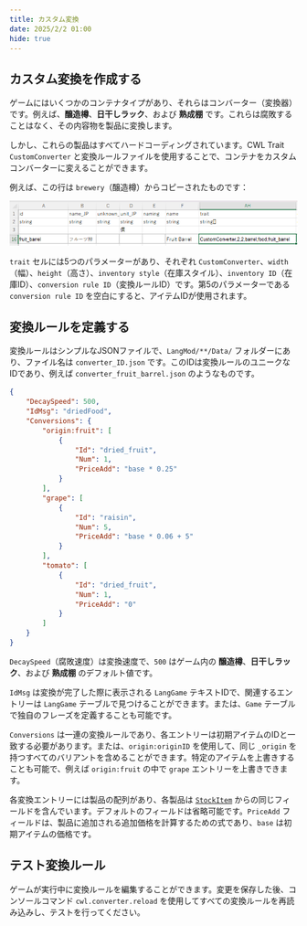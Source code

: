 ```yaml
---
title: カスタム変換
date: 2025/2/2 01:00
hide: true
---
```


## カスタム変換を作成する

ゲームにはいくつかのコンテナタイプがあり、それらはコンバーター（変換器）です。例えば、**醸造樽**、**日干しラック**、および **熟成棚** です。これらは腐敗することはなく、その内容物を製品に変換します。

しかし、これらの製品はすべてハードコーディングされています。CWL Trait `CustomConverter` と変換ルールファイルを使用することで、コンテナをカスタムコンバーターに変えることができます。

例えば、この行は `brewery`（醸造樽）からコピーされたものです：

![](../../assets/fruit_barrel.png)

`trait` セルには5つのパラメーターがあり、それぞれ `CustomConverter`、`width`（幅）、`height`（高さ）、`inventory style`（在庫スタイル）、`inventory ID`（在庫ID）、`conversion rule ID`（変換ルールID）です。第5のパラメーターである `conversion rule ID` を空白にすると、アイテムIDが使用されます。

## 変換ルールを定義する

変換ルールはシンプルなJSONファイルで、`LangMod/**/Data/` フォルダーにあり、ファイル名は `converter_ID.json` です。このIDは変換ルールのユニークなIDであり、例えば `converter_fruit_barrel.json` のようなものです。
```json
{
    "DecaySpeed": 500,
    "IdMsg": "driedFood",
    "Conversions": {
        "origin:fruit": [
            {
                "Id": "dried_fruit",
                "Num": 1,
                "PriceAdd": "base * 0.25"
            }
        ],
        "grape": [
            {
                "Id": "raisin",
                "Num": 5,
                "PriceAdd": "base * 0.06 + 5"
            }
        ],
        "tomato": [
            {
                "Id": "dried_fruit",
                "Num": 1,
                "PriceAdd": "0"
            }
        ]
    }
}
```

`DecaySpeed`（腐敗速度）は変換速度で、`500` はゲーム内の **醸造樽**、**日干しラック**、および **熟成棚** のデフォルト値です。

`IdMsg` は変換が完了した際に表示される `LangGame` テキストIDで、関連するエントリーは `LangGame` テーブルで見つけることができます。または、`Game` テーブルで独自のフレーズを定義することも可能です。

<LinkCard t="Lang/Game" u="https://docs.google.com/spreadsheets/d/1cje2GHiKwjBd_YLYWqWlddm2YLsYnRiB/edit?gid=1110671768#gid=1110671768" />

`Conversions` は一連の変換ルールであり、各エントリーは初期アイテムのIDと一致する必要があります。または、`origin:originID` を使用して、同じ `_origin` を持つすべてのバリアントを含めることができます。特定のアイテムを上書きすることも可能で、例えば `origin:fruit` の中で `grape` エントリーを上書きできます。

各変換エントリーには製品の配列があり、各製品は [`StockItem`](../Character/2_merchant) からの同じフィールドを含んでいます。デフォルトのフィールドは省略可能です。`PriceAdd` フィールドは、製品に追加される追加価格を計算するための式であり、`base` は初期アイテムの価格です。

## テスト変換ルール

ゲームが実行中に変換ルールを編集することができます。変更を保存した後、コンソールコマンド `cwl.converter.reload` を使用してすべての変換ルールを再読み込みし、テストを行ってください。